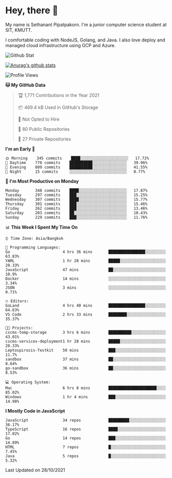 # Hey, there 🙌
My name is Sethanant Pipatpakorn. I'm a junior computer science student at SIT, KMUTT.

I comfortable coding with NodeJS, Golang, and Java. I also love deploy and managed cloud infrastructure using GCP and Azure.

![Github Stat](https://github-profile-summary-cards.vercel.app/api/cards/profile-details?username=thetkpark&theme=dracula)

[![Anurag's github stats](https://github-readme-stats.vercel.app/api?username=thetkpark&count_private=true&show_icons=true&theme=tokyonight)](https://github.com/anuraghazra/github-readme-stats)

<!--START_SECTION:waka-->
![Profile Views](http://img.shields.io/badge/Profile%20Views-6-blue)

**🐱 My GitHub Data** 

> 🏆 1,771 Contributions in the Year 2021
 > 
> 📦 469.4 kB Used in GitHub's Storage 
 > 
> 🚫 Not Opted to Hire
 > 
> 📜 80 Public Repositories 
 > 
> 🔑 27 Private Repositories  
 > 
**I'm an Early 🐤** 

```text
🌞 Morning    345 commits    ████░░░░░░░░░░░░░░░░░░░░░   17.72% 
🌆 Daytime    778 commits    ██████████░░░░░░░░░░░░░░░   39.96% 
🌃 Evening    809 commits    ██████████░░░░░░░░░░░░░░░   41.55% 
🌙 Night      15 commits     ░░░░░░░░░░░░░░░░░░░░░░░░░   0.77%

```
📅 **I'm Most Productive on Monday** 

```text
Monday       348 commits    ████░░░░░░░░░░░░░░░░░░░░░   17.87% 
Tuesday      297 commits    ███░░░░░░░░░░░░░░░░░░░░░░   15.25% 
Wednesday    307 commits    ████░░░░░░░░░░░░░░░░░░░░░   15.77% 
Thursday     301 commits    ███░░░░░░░░░░░░░░░░░░░░░░   15.46% 
Friday       262 commits    ███░░░░░░░░░░░░░░░░░░░░░░   13.46% 
Saturday     203 commits    ██░░░░░░░░░░░░░░░░░░░░░░░   10.43% 
Sunday       229 commits    ███░░░░░░░░░░░░░░░░░░░░░░   11.76%

```


📊 **This Week I Spent My Time On** 

```text
⌚︎ Time Zone: Asia/Bangkok

💬 Programming Languages: 
Go                       4 hrs 36 mins       ████████████████░░░░░░░░░   63.83% 
YAML                     1 hr 28 mins        █████░░░░░░░░░░░░░░░░░░░░   20.33% 
JavaScript               47 mins             ██░░░░░░░░░░░░░░░░░░░░░░░   10.9% 
Docker                   14 mins             ░░░░░░░░░░░░░░░░░░░░░░░░░   3.34% 
JSON                     3 mins              ░░░░░░░░░░░░░░░░░░░░░░░░░   0.71%

🔥 Editors: 
GoLand                   4 hrs 40 mins       ████████████████░░░░░░░░░   64.63% 
VS Code                  2 hrs 33 mins       ████████░░░░░░░░░░░░░░░░░   35.37%

🐱‍💻 Projects: 
cscms-temp-storage       3 hrs 6 mins        ██████████░░░░░░░░░░░░░░░   43.01% 
cscms-services-deployment1 hr 28 mins        █████░░░░░░░░░░░░░░░░░░░░   20.33% 
Leptospirosis-Testkit    50 mins             ███░░░░░░░░░░░░░░░░░░░░░░   11.7% 
sandbox                  37 mins             ██░░░░░░░░░░░░░░░░░░░░░░░   8.64% 
go-sandbox               36 mins             ██░░░░░░░░░░░░░░░░░░░░░░░   8.53%

💻 Operating System: 
Mac                      6 hrs 8 mins        █████████████████████░░░░   85.02% 
Windows                  1 hr 4 mins         ███░░░░░░░░░░░░░░░░░░░░░░   14.98%

```

**I Mostly Code in JavaScript** 

```text
JavaScript               34 repos            █████████░░░░░░░░░░░░░░░░   36.17% 
TypeScript               16 repos            ████░░░░░░░░░░░░░░░░░░░░░   17.02% 
Go                       14 repos            ███░░░░░░░░░░░░░░░░░░░░░░   14.89% 
HTML                     7 repos             █░░░░░░░░░░░░░░░░░░░░░░░░   7.45% 
Java                     5 repos             █░░░░░░░░░░░░░░░░░░░░░░░░   5.32%

```



 Last Updated on 28/10/2021
<!--END_SECTION:waka-->
